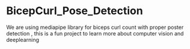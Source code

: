 # BicepCurl_Pose_Detection
We are using mediapipe library for biceps curl count with proper poster detection , this is a fun project to learn more about computer vision and deeplearning
